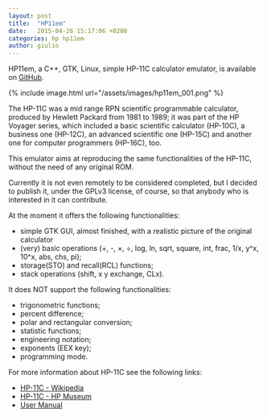 ```yaml
---
layout: post
title:  "HP11em"
date:   2015-04-26 15:17:06 +0200
categories: hp hp11em
author: giulio
---
```


HP11em, a C++, GTK, Linux, simple HP-11C calculator emulator, is available on [GitHub](https://github.com/rapgenic/hp11em).

{% include image.html url="/assets/images/hp11em_001.png" %}

The HP-11C was a mid range RPN scientific programmable calculator, produced by Hewlett Packard from 1981 to 1989; it was part of the HP Voyager series, which included a basic scientific calculator (HP-10C), a business one (HP-12C), an advanced scientific one (HP-15C) and another one for computer programmers (HP-16C), too.

This emulator aims at reproducing the same functionalities of the HP-11C, without the need of any original ROM.

Currently it is not even remotely to be considered completed, but I decided to publish it, under the GPLv3 license, of course, so that anybody who is interested in it can contribute.

At the moment it offers the following functionalities:

- simple GTK GUI, almost finished, with a realistic picture of the original calculator
- (very) basic operations (+, -, ×, ÷, log, ln, sqrt, square, int, frac, 1/x, y^x, 10^x, abs, chs, pi);
- storage(STO) and recall(RCL) functions;
- stack operations (shift, x y exchange, CLx).

It does NOT support the following functionalities:

- trigonometric functions;
- percent difference;
- polar and rectangular conversion;
- statistic functions;
- engineering notation;
- exponents (EEX key);
- programming mode.

For more information about HP-11C see the following links:

- [HP-11C - Wikipedia](http://en.wikipedia.org/wiki/Hewlett-Packard_Voyager_series)
- [HP-11C - HP Museum](http://www.hpmuseum.org/hp11c.htm)
- [User Manual](http://h10032.www1.hp.com/ctg/Manual/c00503576.pdf)
